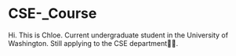 # CSE-_Course
Hi. This is Chloe. Current undergraduate student in the University of Washington. Still applying to the CSE department👩‍💻. 
